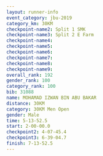 ```yaml
---
layout: runner-info 
event_category: jbu-2019 
category_km: 30KM 
checkpoint-name2: Split 1 SMK 
checkpoint-name3: Split 2 E Farm 
checkpoint-name4: 
checkpoint-name5: 
checkpoint-name6: 
checkpoint-name7: 
checkpoint-name8: 
checkpoint-name9: 
overall_rank: 192
gender_rank: 100
category_rank: 100
bib: 31088
name: MOHAMAD IZWAN BIN ABU BAKAR
distance: 30KM
category: 30KM Men Open
gender: Male
time: 5-13-52.5
start: 2-00-00.0
checkpoint2: 4-07-45.4
checkpoint3: 6-39-04.7
finish: 7-13-52.5
---
```

